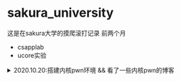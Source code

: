 # sakura_university

这是在sakura大学的摸爬滚打记录
前两个月
- csapplab
- ucore实验

<details>
<summary>2020.10.20:搭建内核pwn环境 && 看了一些内核pwn的博客</summary>
`qemu-system-x86_64 -kernel ~/tools/linux-5.2.1/arch/x86_64/boot/bzImage -initrd ~/tools/busybox-1.31.0/rootfs.img 
  
  -append "console=ttyS0 root=/dev/ram rdinit=/sbin/init" \
  
  -cpu kvm64,+smep,+smap \
  
  -nographic \
  
  -gdb tcp::1234`
  
  > -cpu kvm64,+smep,+smap 设置CPU的安全选项，这里开启了smap和smep
  > 
  > -kernel 设置内核bzImage文件的路径
  > 
  > -initrd 设置刚才利用busybox创建的rootfs.img，作为内核启动的文件系统
  > 
  > -gdb tcp::1234 设置gdb的调试端口为1234

</details>
